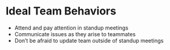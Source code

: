 # Ideal Team Behaviors
- Attend and pay attention in standup meetings
- Communicate issues as they arise to teammates
- Don’t be afraid to update team outside of standup meetings
